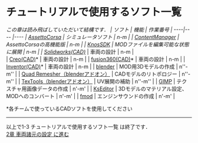 # チュートリアルで使用するソフト一覧
*この章は読み飛ばしていただいて結構です．
| ソフト | 機能 | 作業番号 |
----|---- |---- 
| [AssettoCorsa](https://www.assettocorsa.it/home-ac/) | シミュレータソフト | n-m |
| [ContentManager](https://acstuff.ru/app/) | AssettoCorsaの高機能版 | n-m |
| [KnosSDK](https://labs.assettocorsa.jp/downloads/tools/kunossdk) | MODファイルを編集可能な状態に展開 | n-m |
| [Solidworks(CAD)](https://www.solidworks.com/ja)* | 車両の設計 | n-m |  
| [Creo(CAD)](https://www.ptc.com/ja/products/creo)* | 車両の設計 | n-m |
| [fusion360(CAD)](https://www.autodesk.co.jp/campaigns/design-now)* | 車両の設計 | n-m |
| [Inventor(CAD)](https://www.autodesk.co.jp/products/inventor/overview?term=1-YEAR)* | 車両の設計 | n-m |
| [blender](https://www.blender.org/) | MOD用3Dモデルの作成 | n''-m'' |
| [Quad Remesher（blenderアドオン）](https://exoside.com/quadremesher/) | CADモデルのリトポロジー | n''-m'' |
| [TexTools（blenderアドオン）](https://github.com/SavMartin/TexTools-Blender/releases) | UV展開の補助 | n''-m'' |
| [GIMP](https://www.gimp.org/) | テクスチャ用画像データの作成 | n'-m' |
| [KsEditor](https://ascobash.wordpress.com/2015/07/22/kseditor/) | 3Dモデルのマテリアル設定、MODへのコンバート | n'-m' |
| [fmod](https://www.fmod.com/) | エンジンサウンドの作成 | n'-m' |  

*各チームで使っているCADソフトを使用してください

___
以上で1-3 チュートリアルで使用するソフト一覧 は終了です．  
[2章 車両諸元の設定 に進む](https://github.com/JSAE-ARCHIVES/MOD-Tutorial/tree/main/2%E7%AB%A0%20%E8%BB%8A%E4%B8%A1%E8%AB%B8%E5%85%83%E3%81%AE%E8%A8%AD%E5%AE%9A)


